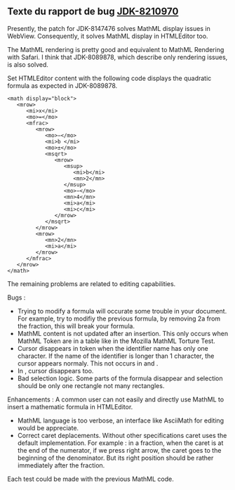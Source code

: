 Texte du rapport de bug [JDK-8210970](https://bugs.openjdk.java.net/browse/JDK-8210970)
----
Presently, the patch for JDK-8147476 solves MathML display issues in WebView. Consequently, it solves MathML display in HTMLEditor too.

The MathML rendering is pretty good and equivalent to MathML Rendering with Safari.
I think that JDK-8089878, which describe only rendering issues, is also solved.

Set HTMLEditor content with the following code displays the quadratic formula as expected in JDK-8089878.

```
<math display="block"> 
   <mrow> 
      <mi>x</mi> 
      <mo>=</mo> 
      <mfrac> 
         <mrow> 
            <mo>−</mo> 
            <mi>b </mi> 
            <mo>±</mo> 
            <msqrt> 
               <mrow> 
                  <msup> 
                     <mi>b</mi> 
                     <mn>2</mn> 
                  </msup> 
                  <mo>−</mo> 
                  <mn>4</mn> 
                  <mi>a</mi> 
                  <mi>c</mi> 
               </mrow> 
            </msqrt> 
         </mrow> 
         <mrow> 
            <mn>2</mn> 
            <mi>a</mi> 
         </mrow> 
      </mfrac> 
   </mrow>
</math>
```

The remaining problems are related to editing capabilities.

Bugs : 
- Trying to modify a formula will occurate some trouble in your document. For example, try to modifiy the previous formula, by removing 2a from the fraction, this will break your formula.
- MathML content is not updated after an insertion. This only occurs when MathML Token are in a table like in the Mozilla MathML Torture Test.
- Cursor disappears in <mi> token when the identifier name has only one character. If the name of the identifier is longer than 1 character, the cursor appears normaly. This not occurs in <mn> and <mo>.
- In <mo>, cursor disappears too.
- Bad selection logic. Some parts of the formula disappear and selection should be only one rectangle not many rectangles.


Enhancements : A common user can not easily and directly use MathML to insert a mathematic formula in HTMLEditor.
-  MathML language is too verbose, an interface like AsciiMath for editing would be appreciate.
- Correct caret deplacements. Without other specifications caret uses the default implementation. For example : in a fraction, when the caret is at the end of the numerator, if we press right arrow, the caret goes to the beginning of the denominator. But its right position should be rather immediately after the fraction.


Each test could be made with the previous MathML code.